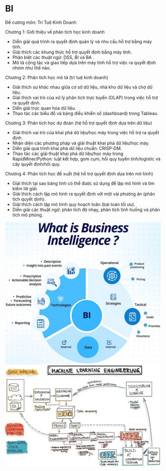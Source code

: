 # BI

Đề cương môn: Trí Tuệ Kinh Doanh

Chương 1:
Giới thiệu về phân tích học kinh doanh
- Diễn giải quá trình ra quyết định quản lý và nhu cầu hỗ trợ bằng máy tính.
- Giải thích các khung thức hỗ trợ quyết định bằng máy tính.
- Phân biệt các thuật ngữ: DSS, BI và BA .
- Mô tả cộng tác và giao tiếp dựa trên máy tính hỗ trợ việc ra quyết định nhóm như thế nào.

Chương 2: Phân tích học mô tả (trí tuệ kinh doanh)
- Giải thích sự khác nhau giữa cơ sở dữ liệu, nhà kho dữ liệu và chợ dữ liệu.
- Giải thích vai trò của xử lý phân tích trực tuyến (OLAP) trong việc hỗ trợ ra quyết dịnh.
- Diễn giải trực quan hóa dữ liệu.
- Thao tác các biểu đồ và bảng điều khiển số (dashboard) trong Tableau.

Chương 3: Phân tích học dự đoán (hệ hỗ trợ quyết định dựa trên dữ liệu)
- Giải thích vai trò của khai phá dữ liệu/học máy trong việc hỗ trợ ra quyết định
- Nhận diện các phương pháp và giải thuật khai phá dữ liệu/học máy.
- Diễn giải quá trình khai phá dữ liệu chuẩn: CRISP-DM.
- Thao tác các giải thuật khai phá dữ liệu/học máy trong RapidMiner/Python: luật kết hợp, gom cụm, hồi quy tuyến tính/logistic và cây quyết định/hồi quy.

Chương 4: Phân tích học đề xuất (hệ hỗ trợ quyết định dựa trên mô hình)
- Giải thích tại sao bảng tính có thể được sử dụng để lập mô hình và tìm kiếm lời giải.
- Giải thích cách lập mô hình ra quyết định với một vài phương án (phân tích quyết dịnh).
- Giải thích cách lập mô hình quy hoạch toăn (bài toán tối ưu).
- Diễn giải các thuật ngữ: phân tích độ nhạy, phân tích tình huống và phân tích mô phỏng.

<img src="w1/BI_overview2.jpg">

<img src="img/life_circle_ml.jpg">

